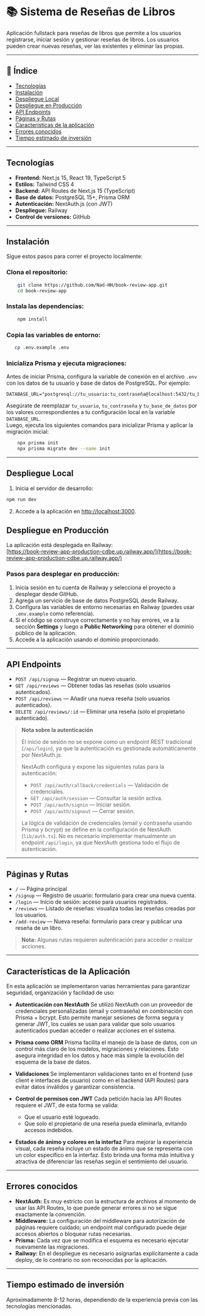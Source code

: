 # 📚 Sistema de Reseñas de Libros
Aplicación fullstack para reseñas de libros que permite a los usuarios registrarse, iniciar sesión y gestionar reseñas de libros. Los usuarios pueden crear nuevas reseñas, ver las existentes y eliminar las propias.

---

## 📌 Índice
- [Tecnologías](#tecnologías)
- [Instalación](#instalación)
- [Despliegue Local](#despliegue-local)
- [Despliegue en Producción](#despliegue-en-producción)
- [API Endpoints](#api-endpoints)
- [Páginas y Rutas](#páginas-y-rutas)
- [Características de la aplicación](#características-de-la-aplicación)
- [Errores conocidos](#errores-conocidos)
- [Tiempo estimado de inversión](#tiempo-estimado-de-inversión)

---

## Tecnologías

- **Frontend:** Next.js 15, React 19, TypeScript 5  
- **Estilos:** Tailwind CSS 4  
- **Backend:** API Routes de Next.js 15 (TypeScript)  
- **Base de datos:** PostgreSQL 15+, Prisma ORM  
- **Autenticación:** NextAuth.js (con JWT)  
- **Despliegue:** Railway  
- **Control de versiones:** GitHub  

---

## Instalación

Sigue estos pasos para correr el proyecto localmente:

###  **Clona el repositorio:**
```bash
    git clone https://github.com/Nad-HH/book-review-app.git
    cd book-review-app
```

###  **Instala las dependencias:**

```bash
    npm install
```

### **Copia las variables de entorno:**
 ```bash
    cp .env.example .env
 ```

### **Inicializa Prisma y ejecuta migraciones:**
Antes de iniciar Prisma, configura la variable de conexión en el archivo `.env` con los datos de tu usuario y base de datos de PostgreSQL. Por ejemplo:

```env
DATABASE_URL="postgresql://tu_usuario:tu_contraseña@localhost:5432/tu_base_de_datos"
```

Asegúrate de reemplazar `tu_usuario`, `tu_contraseña` y `tu_base_de_datos` por los valores correspondientes a tu configuración local en la variable `DATABASE_URL`.  
Luego, ejecuta los siguientes comandos para inicializar Prisma y aplicar la migración inicial:

```bash
    npx prisma init
    npx prisma migrate dev --name init
```

---

## Despliegue Local

1. Inicia el servidor de desarrollo:
```bash
npm run dev
```

2. Accede a la aplicación en [http://localhost:3000](http://localhost:3000).

## Despliegue en Producción

La aplicación está desplegada en Railway:  
[https://book-review-app-production-cdbe.up.railway.app/](https://book-review-app-production-cdbe.up.railway.app/)

### Pasos para desplegar en producción:

1. Inicia sesión en tu cuenta de Railway y selecciona el proyecto a desplegar desde GitHub.
2. Agrega un servicio de base de datos PostgreSQL desde Railway.
3. Configura las variables de entorno necesarias en Railway (puedes usar `.env.example` como referencia).
4. Si el código se construye correctamente y no hay errores, ve a la sección **Settings** y luego a **Public Networking** para obtener el dominio público de la aplicación.
5. Accede a la aplicación usando el dominio proporcionado.

---

## API Endpoints

- `POST /api/signup` — Registrar un nuevo usuario.
- `GET /api/reviews` — Obtener todas las reseñas (solo usuarios autenticados).
- `POST /api/reviews` — Añadir una nueva reseña (solo usuarios autenticados).
- `DELETE /api/reviews/:id` — Eliminar una reseña (solo el propietario autenticado).

> **Nota sobre la autenticación**
>
> El inicio de sesión no se expone como un endpoint REST tradicional (`/api/login`), ya que la autenticación es gestionada automáticamente por NextAuth.js.
>
> NextAuth configura y expone las siguientes rutas para la autenticación:
>
> - `POST /api/auth/callback/credentials` — Validación de credenciales.
> - `GET /api/auth/session` — Consultar la sesión activa.
> - `POST /api/auth/signin` — Iniciar sesión.
> - `POST /api/auth/signout` — Cerrar sesión.
>
> La lógica de validación de credenciales (email y contraseña usando Prisma y bcrypt) se define en la configuración de NextAuth (`lib/auth.ts`). No es necesario implementar manualmente un endpoint `/api/login`, ya que NextAuth gestiona todo el flujo de autenticación.

---

## Páginas y Rutas

- `/` — Página principal
- `/signup` — Registro de usuario: formulario para crear una nueva cuenta.
- `/login` — Inicio de sesión: acceso para usuarios registrados.
- `/reviews` — Listado de reseñas: visualiza todas las reseñas creadas por los usuarios.
- `/add-review` — Nueva reseña: formulario para crear y publicar una reseña de un libro.

> **Nota:** Algunas rutas requieren autenticación para acceder o realizar acciones.

---
## Características de la Aplicación

En esta aplicación se implementaron varias herramientas para garantizar seguridad, organización y facilidad de uso:

- **Autenticación con NextAuth**
Se utilizó NextAuth con un proveedor de credenciales personalizadas (email y contraseña) en combinación con Prisma + bcrypt.
Esto permite manejar sesiones de forma segura y generar JWT, los cuales se usan para validar que solo usuarios autenticados puedan acceder o realizar acciones en el sistema.

- **Prisma como ORM**
Prisma facilita el manejo de la base de datos, con un control más claro de los modelos, migraciones y relaciones. Esto asegura integridad en los datos y hace más simple la evolución del esquema de la base de datos.

- **Validaciones**
Se implementaron validaciones tanto en el frontend (use client e interfaces de usuario) como en el backend (API Routes) para evitar datos inválidos y garantizar consistencia.

- **Control de permisos con JWT**
Cada petición hacia las API Routes requiere el JWT, de esta forma se valida:
    - Que el usuario esté logueado.
    - Que solo el propietario de una reseña pueda eliminarla, evitando accesos indebidos.

- **Estados de ánimo y colores en la interfaz**
Para mejorar la experiencia visual, cada reseña incluye un estado de ánimo que se representa con un color específico en la interfaz. Esto brinda una forma más intuitiva y atractiva de diferenciar las reseñas según el sentimiento del usuario.
---

## Errores conocidos

- **NextAuth:** Es muy estricto con la estructura de archivos al momento de usar las API Routes, lo que puede generar errores si no se sigue exactamente la convención.  
- **Middleware:** La configuración del middleware para autorización de páginas requiere cuidado; un endpoint mal configurado puede dejar accesos abiertos o bloquear rutas necesarias.  
- **Prisma:** Cada vez que se modifica el esquema es necesario ejecutar nuevamente las migraciones.
- **Railway:** En el despliegue es necesario asignarlas explícitamente a cada deploy, de lo contrario no son reconocidas por la aplicación.  

---

## Tiempo estimado de inversión

Aproximadamente 8-12 horas, dependiendo de la experiencia previa con las tecnologías mencionadas.


